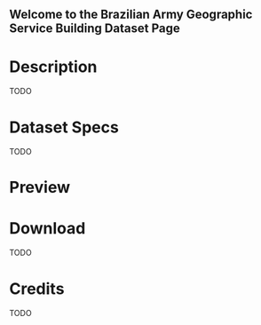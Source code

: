 ## Welcome to the Brazilian Army Geographic Service Building Dataset Page

# Description

TODO

# Dataset Specs

TODO

# Preview


# Download

TODO

# Credits

TODO